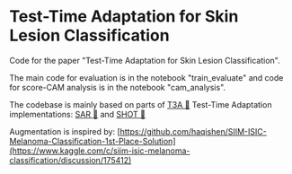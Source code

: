 # Test-Time Adaptation for Skin Lesion Classification
Code for the paper "Test-Time Adaptation for Skin Lesion Classification".

The main code for evaluation is in the notebook "train_evaluate" and code for score-CAM analysis is in the notebook "cam_analysis".

The codebase is mainly based on parts of [T3A :link:](https://github.com/matsuolab/T3A)
Test-Time Adaptation implementations:
[SAR :link:](https://github.com/mr-eggplant/SAR) and [SHOT :link:](https://github.com/tim-learn/SHOT)

Augmentation is inspired by:
[https://github.com/haqishen/SIIM-ISIC-Melanoma-Classification-1st-Place-Solution](https://www.kaggle.com/c/siim-isic-melanoma-classification/discussion/175412)

